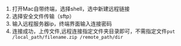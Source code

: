 1. 打开Mac自带终端，选择shell，选中新建远程链接
2. 选择安全文件传输（sftp）
3. 输入远程服务器ip，终端界面输入连接密码
4. 连接成功，上传文件,远程连接指定文件夹目录即可，不需指定文件`put /local_path/filename.zip /remote_path/dir`
